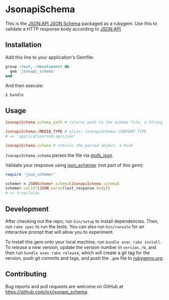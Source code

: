 # JsonapiSchema

This is the [JSON:API JSON Schema](http://jsonapi.org/schema) packaged as a rubygem.
Use this to validate a HTTP response body according to [JSON:API](http://jsonapi.org).

## Installation

Add this line to your application's Gemfile:

```ruby
group :test, :development do
  gem 'jsonapi_schema'
end
```

And then execute:

    $ bundle

## Usage

```ruby
JsonapiSchema.schema_path # returns path to the schema file, a String

JsonapiSchema::MEDIA_TYPE # alias: JsonapiSchema::CONTENT_TYPE
# => 'application/vnd.api+json'

JsonapiSchema.schema # returns the parsed object, a Hash
```

`JsonapiSchema.schema` parses the file via [multi_json](https://rubygems.org/gems/multi_json).

Validate your response using [json_schemer](http://rubygems.org/gems/json_schemer) (not part of this gem):

```ruby
require 'json_schemer'

schemer = JSONSchemer.schema(JsonapiSchema.schema)
schemer.valid?(JSON.parse(last_response.body))
# => true/false
```

## Development

After checking out the repo, run `bin/setup` to install dependencies. Then, run `rake spec` to run the tests. You can also run `bin/console` for an interactive prompt that will allow you to experiment.

To install this gem onto your local machine, run `bundle exec rake install`. To release a new version, update the version number in `version.rb`, and then run `bundle exec rake release`, which will create a git tag for the version, push git commits and tags, and push the `.gem` file to [rubygems.org](https://rubygems.org).

## Contributing

Bug reports and pull requests are welcome on GitHub at https://github.com/ivx/jsonapi_schema.
